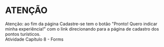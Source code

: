 # ATENÇÃO
Atenção: ao fim da página Cadastre-se tem o botão "Pronto! Quero indicar minha experiência!" com o link direcionando para a página de cadastro dos pontos turísticos.<br>
Atividade Capítulo 8 - Forms
